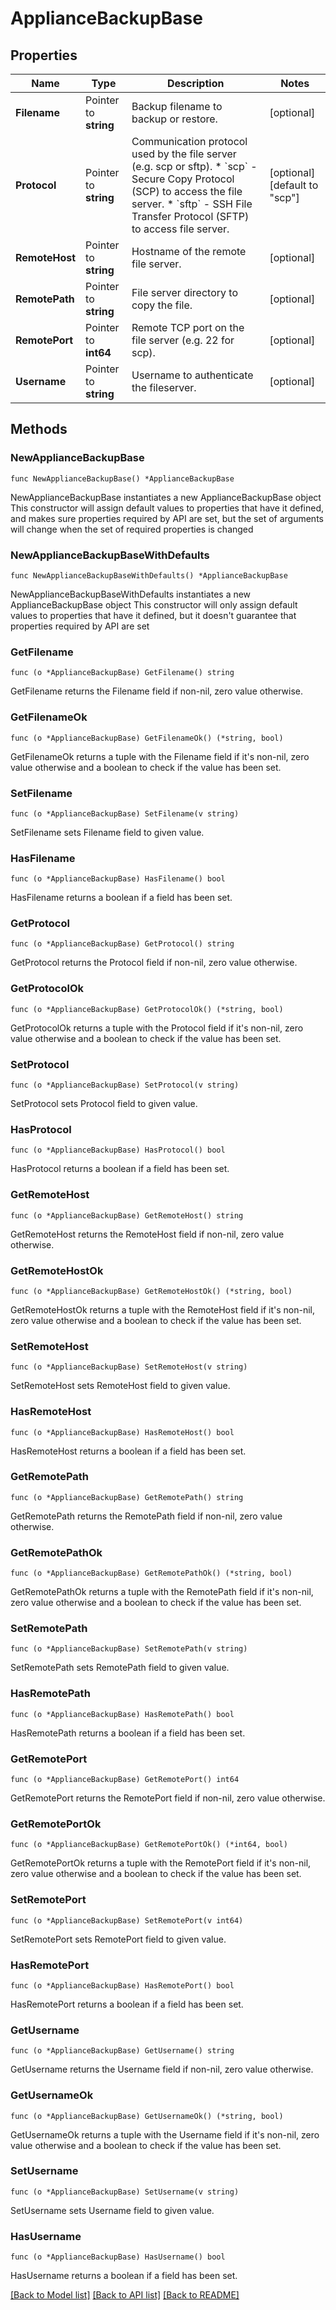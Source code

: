 # ApplianceBackupBase

## Properties

Name | Type | Description | Notes
------------ | ------------- | ------------- | -------------
**Filename** | Pointer to **string** | Backup filename to backup or restore. | [optional] 
**Protocol** | Pointer to **string** | Communication protocol used by the file server (e.g. scp or sftp). * &#x60;scp&#x60; - Secure Copy Protocol (SCP) to access the file server. * &#x60;sftp&#x60; - SSH File Transfer Protocol (SFTP) to access file server. | [optional] [default to "scp"]
**RemoteHost** | Pointer to **string** | Hostname of the remote file server. | [optional] 
**RemotePath** | Pointer to **string** | File server directory to copy the file. | [optional] 
**RemotePort** | Pointer to **int64** | Remote TCP port on the file server (e.g. 22 for scp). | [optional] 
**Username** | Pointer to **string** | Username to authenticate the fileserver. | [optional] 

## Methods

### NewApplianceBackupBase

`func NewApplianceBackupBase() *ApplianceBackupBase`

NewApplianceBackupBase instantiates a new ApplianceBackupBase object
This constructor will assign default values to properties that have it defined,
and makes sure properties required by API are set, but the set of arguments
will change when the set of required properties is changed

### NewApplianceBackupBaseWithDefaults

`func NewApplianceBackupBaseWithDefaults() *ApplianceBackupBase`

NewApplianceBackupBaseWithDefaults instantiates a new ApplianceBackupBase object
This constructor will only assign default values to properties that have it defined,
but it doesn't guarantee that properties required by API are set

### GetFilename

`func (o *ApplianceBackupBase) GetFilename() string`

GetFilename returns the Filename field if non-nil, zero value otherwise.

### GetFilenameOk

`func (o *ApplianceBackupBase) GetFilenameOk() (*string, bool)`

GetFilenameOk returns a tuple with the Filename field if it's non-nil, zero value otherwise
and a boolean to check if the value has been set.

### SetFilename

`func (o *ApplianceBackupBase) SetFilename(v string)`

SetFilename sets Filename field to given value.

### HasFilename

`func (o *ApplianceBackupBase) HasFilename() bool`

HasFilename returns a boolean if a field has been set.

### GetProtocol

`func (o *ApplianceBackupBase) GetProtocol() string`

GetProtocol returns the Protocol field if non-nil, zero value otherwise.

### GetProtocolOk

`func (o *ApplianceBackupBase) GetProtocolOk() (*string, bool)`

GetProtocolOk returns a tuple with the Protocol field if it's non-nil, zero value otherwise
and a boolean to check if the value has been set.

### SetProtocol

`func (o *ApplianceBackupBase) SetProtocol(v string)`

SetProtocol sets Protocol field to given value.

### HasProtocol

`func (o *ApplianceBackupBase) HasProtocol() bool`

HasProtocol returns a boolean if a field has been set.

### GetRemoteHost

`func (o *ApplianceBackupBase) GetRemoteHost() string`

GetRemoteHost returns the RemoteHost field if non-nil, zero value otherwise.

### GetRemoteHostOk

`func (o *ApplianceBackupBase) GetRemoteHostOk() (*string, bool)`

GetRemoteHostOk returns a tuple with the RemoteHost field if it's non-nil, zero value otherwise
and a boolean to check if the value has been set.

### SetRemoteHost

`func (o *ApplianceBackupBase) SetRemoteHost(v string)`

SetRemoteHost sets RemoteHost field to given value.

### HasRemoteHost

`func (o *ApplianceBackupBase) HasRemoteHost() bool`

HasRemoteHost returns a boolean if a field has been set.

### GetRemotePath

`func (o *ApplianceBackupBase) GetRemotePath() string`

GetRemotePath returns the RemotePath field if non-nil, zero value otherwise.

### GetRemotePathOk

`func (o *ApplianceBackupBase) GetRemotePathOk() (*string, bool)`

GetRemotePathOk returns a tuple with the RemotePath field if it's non-nil, zero value otherwise
and a boolean to check if the value has been set.

### SetRemotePath

`func (o *ApplianceBackupBase) SetRemotePath(v string)`

SetRemotePath sets RemotePath field to given value.

### HasRemotePath

`func (o *ApplianceBackupBase) HasRemotePath() bool`

HasRemotePath returns a boolean if a field has been set.

### GetRemotePort

`func (o *ApplianceBackupBase) GetRemotePort() int64`

GetRemotePort returns the RemotePort field if non-nil, zero value otherwise.

### GetRemotePortOk

`func (o *ApplianceBackupBase) GetRemotePortOk() (*int64, bool)`

GetRemotePortOk returns a tuple with the RemotePort field if it's non-nil, zero value otherwise
and a boolean to check if the value has been set.

### SetRemotePort

`func (o *ApplianceBackupBase) SetRemotePort(v int64)`

SetRemotePort sets RemotePort field to given value.

### HasRemotePort

`func (o *ApplianceBackupBase) HasRemotePort() bool`

HasRemotePort returns a boolean if a field has been set.

### GetUsername

`func (o *ApplianceBackupBase) GetUsername() string`

GetUsername returns the Username field if non-nil, zero value otherwise.

### GetUsernameOk

`func (o *ApplianceBackupBase) GetUsernameOk() (*string, bool)`

GetUsernameOk returns a tuple with the Username field if it's non-nil, zero value otherwise
and a boolean to check if the value has been set.

### SetUsername

`func (o *ApplianceBackupBase) SetUsername(v string)`

SetUsername sets Username field to given value.

### HasUsername

`func (o *ApplianceBackupBase) HasUsername() bool`

HasUsername returns a boolean if a field has been set.


[[Back to Model list]](../README.md#documentation-for-models) [[Back to API list]](../README.md#documentation-for-api-endpoints) [[Back to README]](../README.md)


